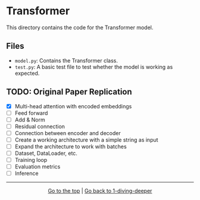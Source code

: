 # Transformer

This directory contains the code for the Transformer model.

## Files

- `model.py`: Contains the Transformer class.
- `test.py`: A basic test file to test whether the model is working as expected.

## TODO: Original Paper Replication

- [x] Multi-head attention with encoded embeddings
- [ ] Feed forward
- [ ] Add & Norm
- [ ] Residual connection
- [ ] Connection between encoder and decoder
- [ ] Create a working architecture with a simple string as input
- [ ] Expand the architecture to work with batches
- [ ] Dataset, DataLoader, etc.
- [ ] Training loop
- [ ] Evaluation metrics
- [ ] Inference

---

<p align="center">
    <a href="#table-of-contents">Go to the top</a> | <a href="../1-diving-deeper/README.md">Go back to 1-diving-deeper</a>
</p>
